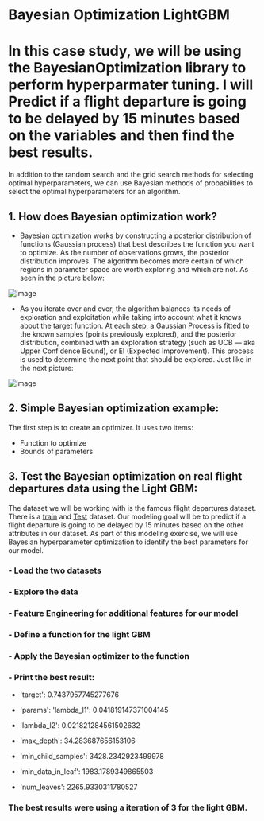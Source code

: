 # Bayesian Optimization LightGBM

# In this case study, we will be using the BayesianOptimization library to perform hyperparmater tuning. I will Predict if a flight departure is going to be delayed by 15 minutes based on the variables and then find the best results.

In addition to the random search and the grid search methods for selecting optimal hyperparameters, we can use Bayesian methods of probabilities to select the optimal hyperparameters for an algorithm.

## 1. How does Bayesian optimization work?

- Bayesian optimization works by constructing a posterior distribution of functions (Gaussian process) that best describes the function you want to optimize. As the number 
of observations grows, the posterior distribution improves. The algorithm becomes more certain of which regions in parameter space are worth exploring and which are
not. As seen in the picture below:

![image](https://user-images.githubusercontent.com/86930309/229310647-c42078e9-dadf-4d9c-987c-f7ec149c814a.png)

- As you iterate over and over, the algorithm balances its needs of exploration and exploitation while taking into account what it knows about the target function.
At each step, a Gaussian Process is fitted to the known samples (points previously explored), and the posterior distribution, combined with an exploration strategy
(such as UCB — aka Upper Confidence Bound), or EI (Expected Improvement). This process is used to determine the next point that should be explored. Just like in the next 
picture:

![image](https://user-images.githubusercontent.com/86930309/229310742-f79adf2a-adf1-4588-a1ca-bd7eaf54ec32.png)

## 2. Simple Bayesian optimization example:

The first step is to create an optimizer. It uses two items:

- Function to optimize
- Bounds of parameters

## 3. Test the Bayesian optimization on real flight departures data using the Light GBM:

The dataset we will be working with is the famous flight departures dataset. There is a [train](https://github.com/GHASS19/Bayesian_Optimization_LightGBM_Case_Study/blob/main/Data/flight_delays_test%20(Bayesian_Optimization).csv) and [Test](https://github.com/GHASS19/Bayesian_Optimization_LightGBM_Case_Study/blob/main/Data/flight_delays_train%20(Bayesian_Optimization).csv) dataset. Our modeling goal will be to predict if a flight departure is going to be delayed by 15 minutes based on the other attributes in our dataset. As part of this modeling exercise, we will use Bayesian hyperparameter optimization to identify the best parameters for our model.

### - Load the two datasets

### - Explore the data

### - Feature Engineering for additional features for our model

### - Define a function for the light GBM

### - Apply the Bayesian optimizer to the function

### - Print the best result:

- 'target': 0.7437957745277676

- 'params': 'lambda_l1': 0.041819147371004145
 
- 'lambda_l2': 0.021821284561502632
  
- 'max_depth': 34.283687656153106
  
- 'min_child_samples': 3428.2342923499978
  
 - 'min_data_in_leaf': 1983.1789349865503
  
 - 'num_leaves': 2265.9330311780527

### The best results were using a iteration of 3 for the light GBM.

